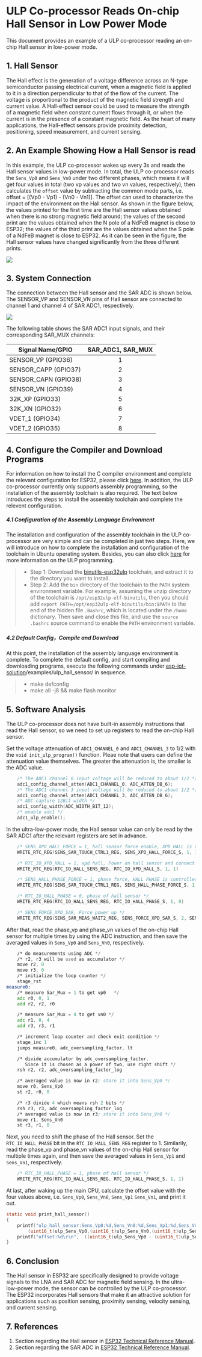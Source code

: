 # ULP Co-processor Reads On-chip Hall Sensor in Low Power Mode
This document provides an example of a ULP co-processor reading an on-chip Hall sensor in low-power mode.

## 1. Hall Sensor
The Hall effect is the generation of a voltage difference across an N-type semiconductor passing electrical current, when a magnetic field is applied to it in a direction perpendicular to that of the flow of the current. The voltage is proportional to the product of the magnetic field strength and current value. A Hall-effect sensor could be used to measure the strength of a magnetic field when constant current flows through it, or when the current is in the presence of a constant magnetic field. As the heart of many applications, the Hall-effect sensors provide proximity detection, positioning, speed measurement, and current sensing.

## 2. An Example Showing How a Hall Sensor is read
In this example, the ULP co-processor wakes up every 3s and reads the Hall sensor values ​​in low-power mode. In total, the ULP co-processor reads the `Sens_Vp0` and `Sens_Vn0` under two different phases, which means it will get four values in total (two vp values and two vn values, respectively), then calculates the `offset` value by subtracting the common mode parts, i.e. offset = [(Vp0 - Vp1) - (Vn0 - Vn1)]. The offset can used to characterize the impact of the environment on the Hall sensor. As shown in the figure below, the values printed for the first time are the Hall sensor values obtained when there is no strong magnetic field around; the values of the second print are the values obtained when the N pole of a NdFeB magnet is close to ESP32; the values of the third print are the values obtained when the S pole of a NdFeB magnet is close to ESP32. As it can be seen in the figure, the Hall sensor values ​​have changed significantly from the three different prints.

![](../../../documents/_static/ulp_hall_sensor/hall_sensor.png)

## 3. System Connection
The connection between the Hall sensor and the SAR ADC is shown below. The SENSOR_VP and SENSOR_VN pins of Hall sensor are connected to channel 1 and channel 4 of SAR ADC1, respectively.

![](../../../documents/_static/ulp_hall_sensor/sar_adc.png)

The following table shows the SAR ADC1 input signals, and their corresponding SAR_MUX channels:

|Signal Name/GPIO|SAR_ADC1, SAR_MUX|
|---|:---:|
|SENSOR_VP (GPIO36)|1|
|SENSOR_CAPP (GPIO37)|2|
|SENSOR_CAPN (GPIO38)|3|
|SENSOR_VN (GPIO39)|4|
|32K_XP (GPIO33)|5|
|32K_XN (GPIO32)|6|
|VDET_1 (GPIO34)|7|
|VDET_2 (GPIO35)|8|

## 4. Configure the Compiler and Download Programs
For information on how to install the C compiler environment and complete the relevant configuration for ESP32, please click [here](https://esp-idf.readthedocs.io/en/latest/get-started/index.html#setup-toolchain). In addition, the ULP co-processor currently only supports assembly programming, so the installation of the assembly toolchain is also required. The text below introduces the steps to install the assembly toolchain and complete the relevent configuration.

##### 4.1 Configuration of the Assembly Language Environment
The installation and configuration of the assembly toolchain in the ULP co-processor are very simple and can be completed in just two steps. Here, we will introduce on how to complete the installation and configuration of the toolchain in Ubuntu operating system. Besides, you can also click [here](http://esp-idf.readthedocs.io/en/latest/api-guides/ulp.html) for more information on the ULP programming.

>* Step 1: Download the [binutils-esp32ulp]( https://github.com/espressif/binutils-esp32ulp/wiki#downloads) toolchain, and extract it to the directory you want to install.
>* Step 2: Add the `bin` directory of the toolchain to the `PATH` system environment variable. For example, assuming the unzip directory of the toolchain is `/opt/esp32ulp-elf-binutils`, then you should add `export PATH=/opt/esp32ulp-elf-binutils/bin:$PATH` to the end of the hidden file `.Bashrc`, which is located under the `/home` dictionary. Then save and close this file, and use the `source .bashrc` source command to enable the `PATH` environment variable.

##### 4.2 Default Config，Compile and Download
At this point, the installation of the assembly language environment is complete. To complete the default config, and start compiling and downloading programs, execute the following commands under [esp-iot-solution](https://github.com/espressif/esp-iot-solution)/examples/ulp_hall_sensor/ in sequence. 
>* make defconfig
>* make all -j8 && make flash monitor

## 5. Software Analysis
The ULP co-processor does not have built-in assembly instructions that read the Hall sensor, so we need to set up registers to read the on-chip Hall sensor.

Set the voltage attenuation of `ADC1_CHANNEL_0` and `ADC1_CHANNEL_3` to 1/2 with the `void init_ulp_program()` function. Pleae note that users can define the attenuation value themselves. The greater the attenuation is, the smaller is the ADC value.

```C
    /* The ADC1 channel 0 input voltage will be reduced to about 1/2 */
    adc1_config_channel_atten(ADC1_CHANNEL_0, ADC_ATTEN_DB_6);
    /* The ADC1 channel 3 input voltage will be reduced to about 1/2 */
    adc1_config_channel_atten(ADC1_CHANNEL_3, ADC_ATTEN_DB_6);
    /* ADC capture 12Bit width */
    adc1_config_width(ADC_WIDTH_BIT_12);
    /* enable adc1 */
    adc1_ulp_enable();                 
```

In the ultra-low-power mode, the Hall sensor value can only be read by the SAR ADC1 after the relevant registers are set in advance.

```C
	/* SENS_XPD_HALL_FORCE = 1, hall sensor force enable, XPD HALL is controlled by SW */
	WRITE_RTC_REG(SENS_SAR_TOUCH_CTRL1_REG, SENS_XPD_HALL_FORCE_S, 1, 1)

	/* RTC_IO_XPD_HALL = 1, xpd hall, Power on hall sensor and connect to VP and VN */
	WRITE_RTC_REG(RTC_IO_HALL_SENS_REG, RTC_IO_XPD_HALL_S, 1, 1)

	/* SENS_HALL_PHASE_FORCE = 1, phase force, HALL PHASE is controlled by SW */
	WRITE_RTC_REG(SENS_SAR_TOUCH_CTRL1_REG, SENS_HALL_PHASE_FORCE_S, 1, 1)

	/* RTC_IO_HALL_PHASE = 0, phase of hall sensor */
	WRITE_RTC_REG(RTC_IO_HALL_SENS_REG, RTC_IO_HALL_PHASE_S, 1, 0)

	/* SENS_FORCE_XPD_SAR, Force power up */
	WRITE_RTC_REG(SENS_SAR_MEAS_WAIT2_REG, SENS_FORCE_XPD_SAR_S, 2, SENS_FORCE_XPD_SAR_PU)
```

After that, read the phase_vp and phase_vn values of the on-chip Hall sensor for multiple times by using the ADC instruction, and then save the averaged values in `Sens_Vp0` and `Sens_Vn0`, respectively.

```asm
	/* do measurements using ADC */
	/* r2, r3 will be used as accumulator */
	move r2, 0
	move r3, 0	
	/* initialize the loop counter */
	stage_rst
measure0:
	/* measure Sar_Mux = 1 to get vp0   */
	adc r0, 0, 1
	add r2, r2, r0

	/* measure Sar_Mux = 4 to get vn0 */
	adc r1, 0, 4
	add r3, r3, r1

	/* increment loop counter and check exit condition */
	stage_inc 1
	jumps measure0, adc_oversampling_factor, lt

	/* divide accumulator by adc_oversampling_factor.
	   Since it is chosen as a power of two, use right shift */
	rsh r2, r2, adc_oversampling_factor_log

	/* averaged value is now in r2; store it into Sens_Vp0 */
	move r0, Sens_Vp0
	st r2, r0, 0

	/* r3 divide 4 which means rsh 2 bits */
	rsh r3, r3, adc_oversampling_factor_log
	/* averaged value is now in r3; store it into Sens_Vn0 */
	move r1, Sens_Vn0
	st r3, r1, 0
```

Next, you need to shift the phase of the Hall sensor. Set the `RTC_IO_HALL_PHASE` bit in the `RTC_IO_HALL_SENS_REG` register to 1. Similarily, read the phase_vp and phase_vn values ​​of the on-chip Hall sensor for multiple times again, and then save the averaged values in `Sens_Vp1` and `Sens_Vn1`, respectively.

```C
	/* RTC_IO_HALL_PHASE = 1, phase of hall sensor */
	WRITE_RTC_REG(RTC_IO_HALL_SENS_REG, RTC_IO_HALL_PHASE_S, 1, 1)
```

At last, after waking up the main CPU, calculate the offset value with the four values above, i.e. `Sens_Vp0`, `Sens_Vn0`, `Sens_Vp1` `Sens_Vn1`, and print it out.

```C
static void print_hall_sensor()
{
    printf("ulp_hall_sensor:Sens_Vp0:%d,Sens_Vn0:%d,Sens_Vp1:%d,Sens_Vn1:%d\r\n",
        (uint16_t)ulp_Sens_Vp0,(uint16_t)ulp_Sens_Vn0,(uint16_t)ulp_Sens_Vp1,(uint16_t)ulp_Sens_Vn1);  
    printf("offset:%d\r\n",  ((uint16_t)ulp_Sens_Vp0 - (uint16_t)ulp_Sens_Vp1) - ((uint16_t)ulp_Sens_Vn0 - (uint16_t)ulp_Sens_Vn1));
}
```


## 6. Conclusion
The Hall sensor in ESP32 are specifically designed to provide voltage signals to the LNA and SAR ADC for magnetic field sensing. In the ultra-low-power mode, the sensor can be controlled by the ULP co-processor. The ESP32 incorporates Hall sensors that make it an attractive solution for applications such as position sensing, proximity sensing, velocity sensing, and current sensing.

## 7. References
1. Section regarding the Hall sensor in [ESP32 Technical Reference Manual](https://www.espressif.com/sites/default/files/documentation/esp32_technical_reference_manual_en.pdf).
2. Section regarding the SAR ADC in [ESP32 Technical Reference Manual](https://www.espressif.com/sites/default/files/documentation/esp32_technical_reference_manual_en.pdf).

 